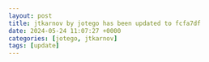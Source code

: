 ```yaml
---
layout: post
title: jtkarnov by jotego has been updated to fcfa7df
date: 2024-05-24 11:07:27 +0000
categories: [jotego, jtkarnov]
tags: [update]
---
```


